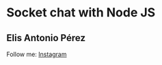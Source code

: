 # Socket chat with Node JS

## Elis Antonio Pérez
Follow me: [Instagram](https://www.instagram.com/elisperezmusic)

